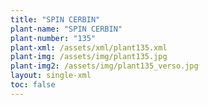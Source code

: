 ```yaml
---
title: "SPIN CERBIN"
plant-name: "SPIN CERBIN"
plant-number: "135"
plant-xml: /assets/xml/plant135.xml
plant-img: /assets/img/plant135.jpg
plant-img2: /assets/img/plant135_verso.jpg
layout: single-xml
toc: false
---
```

